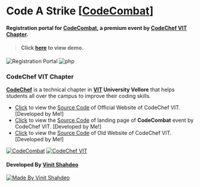# Code A Strike [[CodeCombat](https://vinitshahdeo.github.io/CodeCombat/)]
#### Registration portal for **[CodeCombat](https://github.com/vinitshahdeo/CodeCombat)**, a premium event by [CodeChef VIT Chapter](https://www.facebook.com/codechefvituniversity/).


> #### Click [here](http://codeastrike.000webhostapp.com/) to view demo.

![Registration Portal](https://img.shields.io/badge/registration-portal-yellow.svg) 
![php](https://img.shields.io/badge/built&nbsp;with-php-lightpurple.svg)



### CodeChef VIT Chapter

**[CodeChef](https://www.facebook.com/codechefvituniversity/)** is a technical chapter in **[VIT](http://vit.ac.in/) University Vellore** that helps students all over the campus to improve their coding skills.

- [Click](https://vinitshahdeo.github.io/CodeChefVIT/) to view the [Source Code](https://github.com/vinitshahdeo/CodeChefVIT) of Official Website of CodeChef VIT. [Developed by Me!]
- [Click](https://vinitshahdeo.github.io/CodeCombat/) to view the [Source Code](https://github.com/vinitshahdeo/CodeCombat) of landing page of **CodeCombat** event by CodeChef VIT. [Developed by Me!]
- [Click](https://vinitshahdeo.github.io/CodeChef-VIT-Website/) to view the [Source Code](https://github.com/vinitshahdeo/CodeChef-VIT-Website) of Old Website of CodeChef VIT. [Developed by Me!]


[![CodeCombat](https://img.shields.io/badge/Code-Combat-dodgerblue.svg)](https://vinitshahdeo.github.io/CodeCombat/) [![CodeChef VIT](https://img.shields.io/badge/CodeChef-VIT--Vellore-teal.svg)](https://www.facebook.com/codechefvituniversity/) 

#### Developed By [Vinit Shahdeo](https://facebook.com/vinit.shahdeo)

[![Made By Vinit Shahdeo](https://img.shields.io/badge/Vinit-Shahdeo-salmon.svg?style=for-the-badge)](http://vinitshahdeo.com)